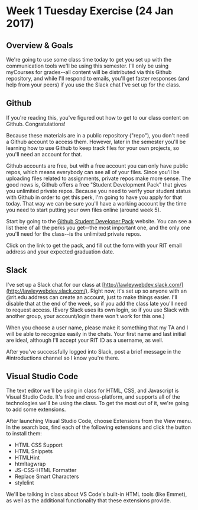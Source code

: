 # Week 1 Tuesday Exercise (24 Jan 2017)

## Overview & Goals

We're going to use some class time today to get you set up with the communication tools we'll be using this semester. I'll only be using myCourses for grades--all content will be distributed via this Github repository, and while I'll respond to emails, you'll get faster responses (and help from your peers) if you use the Slack chat I've set up for the class. 

## Github

If you're reading this, you've figured out how to get to our class content on Github. Congratulations! 

Because these materials are in a public repository ("repo"), you don't need a Github account to access them. However, later in the semester you'll be learning how to use Github to keep track files for your own projects, so you'll need an account for that. 

Github accounts are free, but with a free account you can only have public repos, which means everybody can see all of your files. Since you'll be uploading files related to assignments, private repos make more sense. The good news is, Github offers a free "Student Development Pack" that gives you unlimited private repos. Because you need to verify your student status with Github in order to get this perk, I'm going to have you apply for that today. That way we can be sure you'll have a working account by the time you need to start putting your own files online (around week 5). 

Start by going to the [Github Student Developer Pack](https://education.github.com/pack) website. You can see a list there of all the perks you get--the most important one, and the only one you'll need for the class--is the unlimited private repos. 

Click on the link to get the pack, and fill out the form with your RIT email address and your expected graduation date. 

## Slack

I've set up a Slack chat for our class at [http://lawleywebdev.slack.com/](http://lawleywebdev.slack.com/). Right now, it's set up so anyone with an @rit.edu address can create an account, just to make things easier. I'll disable that at the end of the week, so if you add the class late you'll need to request access. (Every Slack uses its own login, so if you use Slack with another group, your account/login there won't work for this one.)

When you choose a user name, please make it something that my TA and I will be able to recognize easily in the chats. Your first name and last initial are ideal, although I'll accept your RIT ID as a username, as well. 

After you've successfully logged into Slack, post a brief message in the #introductions channel so I know you're there. 

## Visual Studio Code

The text editor we'll be using in class for HTML, CSS, and Javascript is Visual Studio Code. It's free and cross-platform, and supports all of the technologies we'll be using the class. To get the most out of it, we're going to add some extensions. 

After launching Visual Studio Code, choose Extensions from the View menu. In the search box, find each of the following extensions and click the button to install them:

- HTML CSS Support
- HTML Snippets
- HTMLHint
- htmltagwrap
- JS-CSS-HTML Formatter
- Replace Smart Characters
- stylelint

We'll be talking in class about VS Code's built-in HTML tools (like Emmet), as well as the additional functionality that these extensions provide. 
